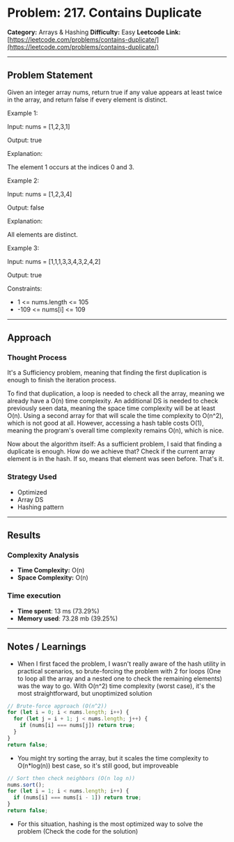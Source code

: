 # Problem: 217. Contains Duplicate
**Category:** Arrays & Hashing 
**Difficulty:** Easy
**Leetcode Link:** [https://leetcode.com/problems/contains-duplicate/](https://leetcode.com/problems/contains-duplicate/)

---

## Problem Statement
Given an integer array nums, return true if any value appears at least twice in the array, and return false if every element is distinct.

 

Example 1:

Input: nums = [1,2,3,1]

Output: true

Explanation:

The element 1 occurs at the indices 0 and 3.

Example 2:

Input: nums = [1,2,3,4]

Output: false

Explanation:

All elements are distinct.

Example 3:

Input: nums = [1,1,1,3,3,4,3,2,4,2]

Output: true

 

Constraints:

- 1 <= nums.length <= 105
- -109 <= nums[i] <= 109

---

## Approach

### Thought Process

It's a Sufficiency problem, meaning that finding the first duplication is enough to finish the iteration process.

To find that duplication, a loop is needed to check all the array, meaning we already have a O(n) time complexity. An additional DS is needed to check previously seen data, meaning the space time complexity will be at least O(n). Using a second array for that will scale the time complexity to O(n^2), which is not good at all. However, accessing a hash table costs O(1), meaning the program's overall time complexity remains O(n), which is nice.

Now about the algorithm itself: As a sufficient problem, I said that finding a duplicate is enough. How do we achieve that? Check if the current array element is in the hash. If so, means that element was seen before. That's it.

### Strategy Used
- Optimized
- Array DS
- Hashing pattern

---

## Results
### Complexity Analysis
- **Time Complexity:** O(n)
- **Space Complexity:** O(n)

### Time execution
- **Time spent**: 13 ms (73.29%)
- **Memory used**: 73.28 mb (39.25%)

---

## Notes / Learnings
- When I first faced the problem, I wasn't really aware of the hash utility in practical scenarios, so brute-forcing the problem with 2 for loops (One to loop all the array and a nested one to check the remaining elements) was the way to go. With O(n^2) time complexity (worst case), it's the most straightforward, but unoptimized solution

```javascript
// Brute-force approach (O(n^2))
for (let i = 0; i < nums.length; i++) {
  for (let j = i + 1; j < nums.length; j++) {
    if (nums[i] === nums[j]) return true;
  }
}
return false;
```

- You might try sorting the array, but it scales the time complexity to O(n*log(n)) best case, so it's still good, but improveable

```javascript
// Sort then check neighbors (O(n log n))
nums.sort();
for (let i = 1; i < nums.length; i++) {
  if (nums[i] === nums[i - 1]) return true;
}
return false;
```

- For this situation, hashing is the most optimized way to solve the problem (Check the code for the solution)
